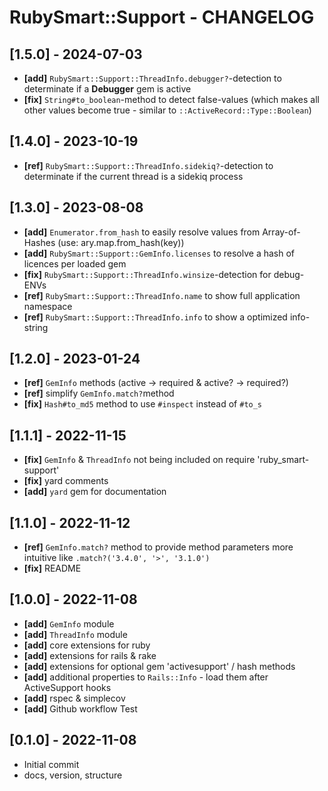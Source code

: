 # RubySmart::Support - CHANGELOG

## [1.5.0] - 2024-07-03
* **[add]** `RubySmart::Support::ThreadInfo.debugger?`-detection to determinate if a **Debugger** gem is active
* **[fix]** `String#to_boolean`-method to detect false-values (which makes all other values become true - similar to `::ActiveRecord::Type::Boolean`)

## [1.4.0] - 2023-10-19
* **[ref]** `RubySmart::Support::ThreadInfo.sidekiq?`-detection to determinate if the current thread is a sidekiq process

## [1.3.0] - 2023-08-08
* **[add]** `Enumerator.from_hash` to easily resolve values from Array-of-Hashes (use: ary.map.from_hash(key))
* **[add]** `RubySmart::Support::GemInfo.licenses` to resolve a hash of licences per loaded gem
* **[fix]** `RubySmart::Support::ThreadInfo.winsize`-detection for debug-ENVs
* **[ref]** `RubySmart::Support::ThreadInfo.name` to show full application namespace
* **[ref]** `RubySmart::Support::ThreadInfo.info` to show a optimized info-string

## [1.2.0] - 2023-01-24
* **[ref]** `GemInfo` methods (active -> required & active? -> required?)
* **[ref]** simplify `GemInfo.match?`method
* **[fix]** `Hash#to_md5` method to use `#inspect` instead of `#to_s`

## [1.1.1] - 2022-11-15
* **[fix]** `GemInfo` & `ThreadInfo` not being included on require 'ruby_smart-support'
* **[fix]** yard comments
* **[add]** `yard` gem for documentation

## [1.1.0] - 2022-11-12
* **[ref]** `GemInfo.match?` method to provide method parameters more intuitive like `.match?('3.4.0', '>', '3.1.0')`
* **[fix]** README

## [1.0.0] - 2022-11-08
* **[add]** `GemInfo` module
* **[add]** `ThreadInfo` module
* **[add]** core extensions for ruby
* **[add]** extensions for rails & rake
* **[add]** extensions for optional gem 'activesupport' / hash methods
* **[add]** additional properties to `Rails::Info` - load them after ActiveSupport hooks
* **[add]** rspec & simplecov
* **[add]** Github workflow Test

## [0.1.0] - 2022-11-08
* Initial commit
* docs, version, structure
